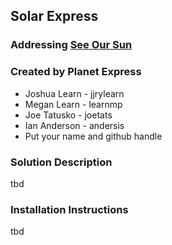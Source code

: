 ## Solar Express 

### Addressing [See Our Sun](https://github.com/amnh/HackTheSolarSystem/wiki/See-Our-Sun)

### Created by Planet Express
* Joshua Learn - jjrylearn
* Megan Learn - learnmp
* Joe Tatusko - joetats
* Ian Anderson - andersis
* Put your name and github handle

### Solution Description

tbd

### Installation Instructions

tbd
